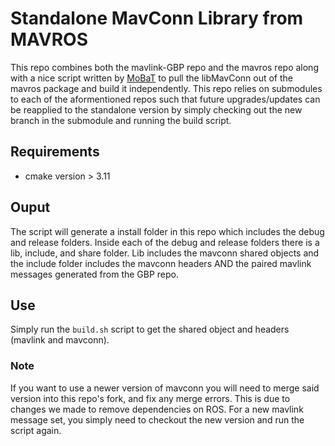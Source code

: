 # Standalone MavConn Library from MAVROS
This repo combines both the mavlink-GBP repo and the mavros repo along with a nice script written by [MoBaT](https://github.com/MoBaT) to pull the libMavConn out of the mavros package and build it independently. This repo relies on submodules to each of the aformentioned repos such that future upgrades/updates can be reapplied to the standalone version by simply checking out the new branch in the submodule and running the build script.

## Requirements
- cmake version > 3.11  

## Ouput
The script will generate a install folder in this repo which includes the debug and release folders. Inside each of the debug and release folders there is a lib, include, and share folder. Lib includes the mavconn shared objects and the include folder includes the mavconn headers AND the paired mavlink messages generated from the GBP repo.


## Use
Simply run the `build.sh` script to get the shared object and headers (mavlink and mavconn).

### Note  
If you want to use a newer version of mavconn you will need to merge said version into this repo's fork, and fix any merge errors. This is due to changes we made to remove dependencies on ROS. For a new mavlink message set, you simply need to checkout the new version and run the script again.
